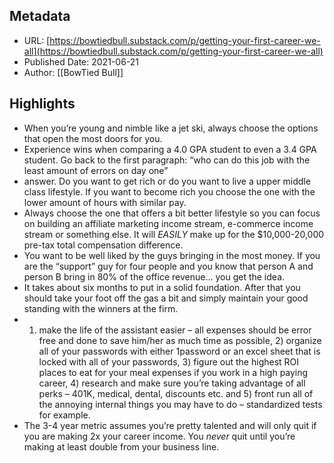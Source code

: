 ## Metadata
* URL: [https://bowtiedbull.substack.com/p/getting-your-first-career-we-all](https://bowtiedbull.substack.com/p/getting-your-first-career-we-all)
* Published Date: 2021-06-21
* Author: [[BowTied Bull]]

## Highlights
* When you’re young and nimble like a jet ski, always choose the options that open the most doors for you.
* Experience wins when comparing a 4.0 GPA student to even a 3.4 GPA student. Go back to the first paragraph: “who can do this job with the least amount of errors on day one”
* answer. Do you want to get rich or do you want to live a upper middle class lifestyle. If you want to become rich you choose the one with the lower amount of hours with similar pay.
* Always choose the one that offers a bit better lifestyle so you can focus on building an affiliate marketing income stream, e-commerce income stream or something else. It will *EASILY* make up for the $10,000-20,000 pre-tax total compensation difference.
* You want to be well liked by the guys bringing in the most money. If you are the “support” guy for four people and you know that person A and person B bring in 80% of the office revenue… you get the idea.
* It takes about six months to put in a solid foundation. After that you should take your foot off the gas a bit and simply maintain your good standing with the winners at the firm.
* 1) make the life of the assistant easier – all expenses should be error free and done to save him/her as much time as possible, 2) organize all of your passwords with either 1password or an excel sheet that is locked with all of your passwords, 3) figure out the highest ROI places to eat for your meal expenses if you work in a high paying career, 4) research and make sure you’re taking advantage of all perks – 401K, medical, dental, discounts etc. and 5) front run all of the annoying internal things you may have to do – standardized tests for example.
* The 3-4 year metric assumes you’re pretty talented and will only quit if you are making 2x your career income. You *never* quit until you’re making at least double from your business line.
